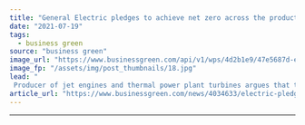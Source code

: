 ```yaml
---
title: "General Electric pledges to achieve net zero across the products its sells"
date: "2021-07-19"
tags: 
  - business green
source: "business green"
image_url: "https://www.businessgreen.com/api/v1/wps/4d2b1e9/47e5687d-e2b3-4a66-905a-f22743c5f7f8/17/general-electric-swiss-office-260617-185x114.jpg"
image_fp: "/assets/img/post_thumbnails/18.jpg"
lead: "
 Producer of jet engines and thermal power plant turbines argues that the engineering challenges it must solve to reach net zero emissions represent 'strategic opportunities' for the company ..."
article_url: "https://www.businessgreen.com/news/4034633/electric-pledges-achieve-net-zero-products-sells"
---
```


---
